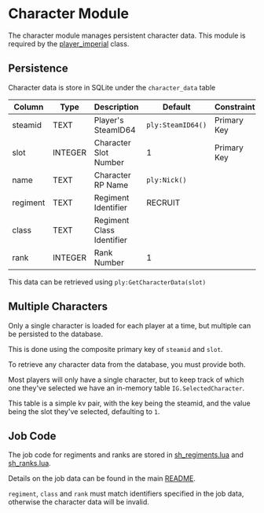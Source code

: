 # Character Module

The character module manages persistent character data.
This module is required by the [player_imperial](../../player_class/player_imperial.lua) class.

## Persistence

Character data is store in SQLite under the `character_data` table

| Column    | Type    | Description                 | Default           | Constraint    |
|-----------|---------|-----------------------------|-------------------|---------------|
| steamid   | TEXT    | Player's SteamID64          | `ply:SteamID64()` | Primary Key   |
| slot      | INTEGER | Character Slot Number       | 1                 | Primary Key   |
| name      | TEXT    | Character RP Name           | `ply:Nick()`      |               |
| regiment  | TEXT    | Regiment Identifier         | RECRUIT           |               |
| class     | TEXT    | Regiment Class Identifier   |                   |               |
| rank      | INTEGER | Rank Number                 | 1                 |               |

This data can be retrieved using `ply:GetCharacterData(slot)`

## Multiple Characters

Only a single character is loaded for each player at a time, but multiple can be persisted to the database.

This is done using the composite primary key of `steamid` and `slot`.

To retrieve any character data from the database, you must provide both.

Most players will only have a single character, but to keep track of which one they've selected we have an in-memory table `IG.SelectedCharacter`.

This table is a simple kv pair, with the key being the steamid, and the value being the slot they've selected, defaulting to `1`.

## Job Code

The job code for regiments and ranks are stored in [sh_regiments.lua](../../data/sh_regiments.lua) and [sh_ranks.lua](../../data/sh_ranks.lua).

Details on the job data can be found in the main [README](../../../README.md).

`regiment`, `class` and `rank` must match identifiers specified in the job data, otherwise the character data will be invalid.

